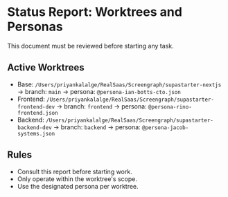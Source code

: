 # Status Report: Worktrees and Personas

This document must be reviewed before starting any task.

## Active Worktrees

- Base: `/Users/priyankalalge/RealSaas/Screengraph/supastarter-nextjs` → branch: `main` → persona: `@persona-ian-botts-cto.json`
- Frontend: `/Users/priyankalalge/RealSaas/Screengraph/supastarter-frontend-dev` → branch: `frontend` → persona: `@persona-rino-frontend.json`
- Backend: `/Users/priyankalalge/RealSaas/Screengraph/supastarter-backend-dev` → branch: `backend` → persona: `@persona-jacob-systems.json`

## Rules
- Consult this report before starting work.
- Only operate within the worktree's scope.
- Use the designated persona per worktree.

